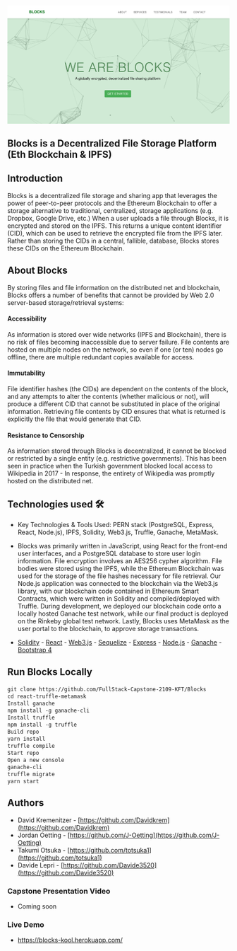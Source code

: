 ![Screenshot](public/img/Blocks.png)

## Blocks is a Decentralized File Storage Platform (Eth Blockchain & IPFS) 

## Introduction
Blocks is a decentralized file storage and sharing app that leverages the power of peer-to-peer protocols and the Ethereum Blockchain to offer a storage alternative to traditional, centralized, storage applications (e.g. Dropbox, Google Drive, etc.) When a user uploads a file through Blocks, it is encrypted and stored on the IPFS. This returns a unique content identifier (CID), which can be used to retrieve the encrypted file from the IPFS later. Rather than storing the CIDs in a central, fallible, database, Blocks stores these CIDs on the Ethereum Blockchain. 


## About Blocks

By storing files and file information on the distributed net and blockchain, Blocks offers a number of benefits that cannot be provided by Web 2.0 server-based storage/retrieval systems:

#### Accessibility
As information is stored over wide networks (IPFS and Blockchain), there is no risk of files becoming inaccessible due to server failure. File contents are hosted on multiple nodes on the network, so even if one (or ten) nodes go offline, there are multiple redundant copies available for access. 

#### Immutability
File identifier hashes (the CIDs) are dependent on the contents of the block, and any attempts to alter the contents (whether malicious or not), will produce a different CID that cannot be substituted in place of the original information. Retrieving file contents by CID ensures that what is returned is explicitly the file that would generate that CID.

#### Resistance to Censorship
As information stored through Blocks is decentralized, it cannot be blocked or restricted by a single entity (e.g. restrictive governments). This has been seen in practice when the Turkish government blocked local access to Wikipedia in 2017 - In response, the entirety of Wikipedia was promptly hosted on the distributed net. 

## Technologies used 🛠️

- Key Technologies & Tools Used: PERN stack (PostgreSQL, Express, React, Node.js), IPFS, Solidity, Web3.js, Truffle, Ganache, MetaMask.
- Blocks was primarily written in JavaScript, using React for the front-end user interfaces, and a PostgreSQL database to store user login information. File encryption involves an AES256 cypher algorithm. File bodies were stored using the IPFS, while the Ethereum Blockchain was used for the storage of the file hashes necessary for file retrieval. Our Node.js application was connected to the blockchain via the Web3.js library, with our blockchain code contained in Ethereum Smart Contracts, which were written in Solidity and compiled/deployed with Truffle. During development, we deployed our blockchain code onto a locally hosted Ganache test network, while our final product is deployed on the Rinkeby global test network. Lastly, Blocks uses MetaMask as the user portal to the blockchain, to approve storage transactions.

- [Solidity](https://docs.soliditylang.org/en/v0.8.10/) - [React](https://reactjs.org//) - [Web3.js](https://web3js.readthedocs.io/en/v1.5.2/) - [Sequelize](https://sequelize.org/) - [Express](https://expressjs.com/) - [Node.js](https://nodejs.org/en/) - [Ganache](http://trufflesuite.com/ganache//) - [Bootstrap 4](https://getbootstrap.com/docs/4.3/getting-started/introduction/)

## Run Blocks Locally

```
git clone https://github.com/FullStack-Capstone-2109-KFT/Blocks
cd react-truffle-metamask
Install ganache
npm install -g ganache-cli
Install truffle
npm install -g truffle
Build repo
yarn install
truffle compile
Start repo
Open a new console
ganache-cli
truffle migrate
yarn start
```

## Authors

- David Kremenitzer - [https://github.com/Davidkrem](https://github.com/Davidkrem)
- Jordan Oetting - [https://github.com/J-Oetting](https://github.com/J-Oetting)
- Takumi Otsuka - [https://github.com/totsuka1](https://github.com/totsuka1)
- Davide Lepri - [https://github.com/Davide3520](https://github.com/Davide3520)

### Capstone Presentation Video

- Coming soon

### Live Demo

- https://blocks-kool.herokuapp.com/
